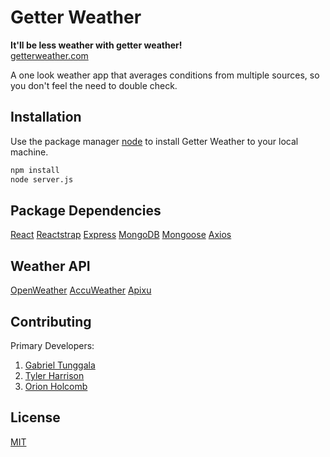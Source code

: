 # Getter Weather

 **It'll be less weather with getter weather!**   
[getterweather.com]()

A one look weather app that averages conditions from multiple sources, so you don't feel the need to double check.    


## Installation

Use the package manager [node](https://nodejs.org/en/download/) to install Getter Weather to your local machine.

```bash
npm install
node server.js
```

## Package Dependencies

[React](https://facebook.github.io/create-react-app/)
[Reactstrap](https://reactstrap.github.io/)
[Express](https://expressjs.com/)
[MongoDB](https://www.mongodb.com/)
[Mongoose](https://mongoosejs.com/)
[Axios](https://github.com/axios/axios)


## Weather API 

[OpenWeather](https://openweathermap.org/api)
[AccuWeather](https://rapidapi.com/stefan.skliarov/api/AccuWeather)
[Apixu](https://www.apixu.com/login.aspx?ReturnUrl=%2fmy%2f)




## Contributing
Primary Developers:   
1) [Gabriel Tunggala](https://github.com/gtunggala)
2) [Tyler Harrison](https://github.com/n00b-c0der) 
3) [Orion Holcomb](https://github.com/orionholcomb)

## License
[MIT](https://choosealicense.com/licenses/mit/)